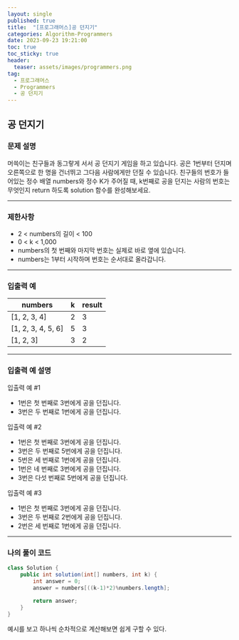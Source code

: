 ```yaml
---
layout: single
published: true
title:  "[프로그래머스]공 던지기"
categories: Algorithm-Programmers
date: 2023-09-23 19:21:00
toc: true
toc_sticky: true
header:
  teaser: assets/images/programmers.png
tag:   
  - 프로그래머스
  - Programmers
  - 공 던지기
---
```


## 공 던지기

### 문제 설명

머쓱이는 친구들과 동그랗게 서서 공 던지기 게임을 하고 있습니다. 공은 1번부터 던지며 오른쪽으로 한 명을 건너뛰고 그다음 사람에게만 던질 수 있습니다. 친구들의 번호가 들어있는 정수 배열 numbers와 정수 K가 주어질 때, k번째로 공을 던지는 사람의 번호는 무엇인지 return 하도록 solution 함수를 완성해보세요.

----------------

### 제한사항

* 2 < numbers의 길이 < 100
* 0 < k < 1,000
* numbers의 첫 번째와 마지막 번호는 실제로 바로 옆에 있습니다.
* numbers는 1부터 시작하며 번호는 순서대로 올라갑니다.



----------------

### 입출력 예

|numbers	|k	|result|
|---|---|---|
|[1, 2, 3, 4]|	2|	3|
|[1, 2, 3, 4, 5, 6]|	5|	3|
|[1, 2, 3]|	3|	2|

----------------
### 입출력 예 설명

입출력 예 #1  

* 1번은 첫 번째로 3번에게 공을 던집니다.
* 3번은 두 번째로 1번에게 공을 던집니다.
  

입출력 예 #2  

* 1번은 첫 번째로 3번에게 공을 던집니다.
* 3번은 두 번째로 5번에게 공을 던집니다.
* 5번은 세 번째로 1번에게 공을 던집니다.
* 1번은 네 번째로 3번에게 공을 던집니다.
* 3번은 다섯 번째로 5번에게 공을 던집니다.
  

입출력 예 #3

* 1번은 첫 번째로 3번에게 공을 던집니다.
* 3번은 두 번째로 2번에게 공을 던집니다.
* 2번은 세 번째로 1번에게 공을 던집니다.

  


----------------

### 나의 풀이 코드

```java
class Solution {
    public int solution(int[] numbers, int k) {
        int answer = 0;
        answer = numbers[((k-1)*2)%numbers.length];
        
        return answer;
    }
}
```
<p>
예시를 보고 하나씩 순차적으로 계산해보면 쉽게 구할 수 있다.
</p>




